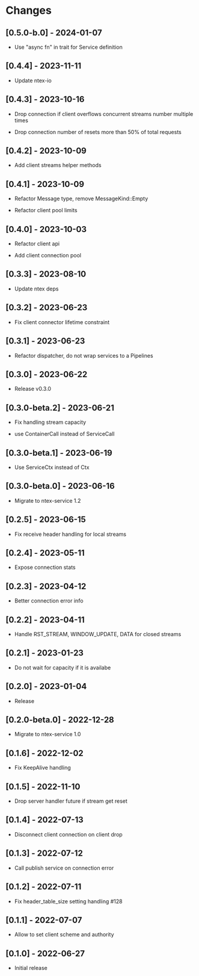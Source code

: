 # Changes

## [0.5.0-b.0] - 2024-01-07

* Use "async fn" in trait for Service definition

## [0.4.4] - 2023-11-11

* Update ntex-io

## [0.4.3] - 2023-10-16

* Drop connection if client overflows concurrent streams number multiple times

* Drop connection number of resets more than 50% of total requests

## [0.4.2] - 2023-10-09

* Add client streams helper methods

## [0.4.1] - 2023-10-09

* Refactor Message type, remove MessageKind::Empty

* Refactor client pool limits

## [0.4.0] - 2023-10-03

* Refactor client api

* Add client connection pool

## [0.3.3] - 2023-08-10

* Update ntex deps

## [0.3.2] - 2023-06-23

* Fix client connector lifetime constraint

## [0.3.1] - 2023-06-23

* Refactor dispatcher, do not wrap services to a Pipelines

## [0.3.0] - 2023-06-22

* Release v0.3.0

## [0.3.0-beta.2] - 2023-06-21

* Fix handling stream capacity

* use ContainerCall instead of ServiceCall

## [0.3.0-beta.1] - 2023-06-19

* Use ServiceCtx instead of Ctx

## [0.3.0-beta.0] - 2023-06-16

* Migrate to ntex-service 1.2

## [0.2.5] - 2023-06-15

* Fix receive header handling for local streams

## [0.2.4] - 2023-05-11

* Expose connection stats

## [0.2.3] - 2023-04-12

* Better connection error info

## [0.2.2] - 2023-04-11

* Handle RST_STREAM, WINDOW_UPDATE, DATA for closed streams

## [0.2.1] - 2023-01-23

* Do not wait for capacity if it is availabe

## [0.2.0] - 2023-01-04

* Release

## [0.2.0-beta.0] - 2022-12-28

* Migrate to ntex-service 1.0

## [0.1.6] - 2022-12-02

* Fix KeepAlive handling

## [0.1.5] - 2022-11-10

* Drop server handler future if stream get reset

## [0.1.4] - 2022-07-13

* Disconnect client connection on client drop

## [0.1.3] - 2022-07-12

* Call publish service on connection error

## [0.1.2] - 2022-07-11

* Fix header_table_size setting handling #128

## [0.1.1] - 2022-07-07

* Allow to set client scheme and authority

## [0.1.0] - 2022-06-27

* Initial release

